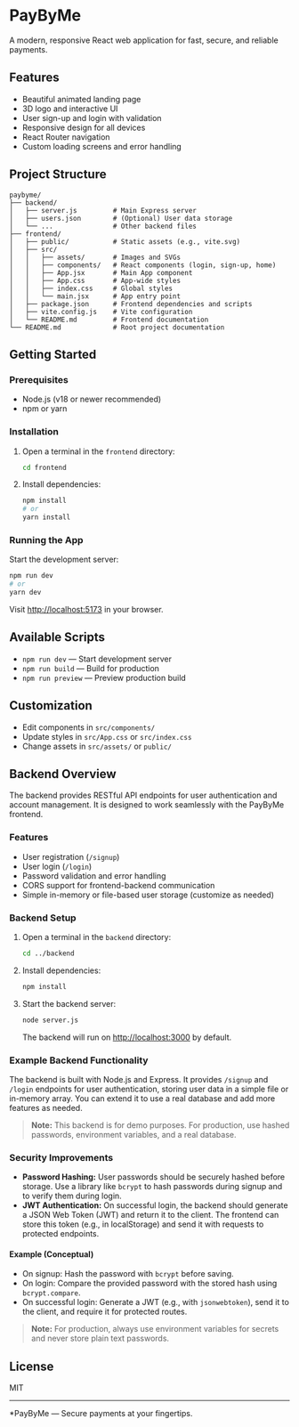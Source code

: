 # PayByMe

A modern, responsive React web application for fast, secure, and reliable payments.

## Features
- Beautiful animated landing page
- 3D logo and interactive UI
- User sign-up and login with validation
- Responsive design for all devices
- React Router navigation
- Custom loading screens and error handling

## Project Structure
```
paybyme/
├── backend/
│   ├── server.js         # Main Express server
│   ├── users.json        # (Optional) User data storage
│   └── ...               # Other backend files
├── frontend/
│   ├── public/           # Static assets (e.g., vite.svg)
│   ├── src/
│   │   ├── assets/       # Images and SVGs
│   │   ├── components/   # React components (login, sign-up, home)
│   │   ├── App.jsx       # Main App component
│   │   ├── App.css       # App-wide styles
│   │   ├── index.css     # Global styles
│   │   └── main.jsx      # App entry point
│   ├── package.json      # Frontend dependencies and scripts
│   ├── vite.config.js    # Vite configuration
│   └── README.md         # Frontend documentation
└── README.md             # Root project documentation
```

## Getting Started

### Prerequisites
- Node.js (v18 or newer recommended)
- npm or yarn

### Installation
1. Open a terminal in the `frontend` directory:
   ```sh
   cd frontend
   ```
2. Install dependencies:
   ```sh
   npm install
   # or
   yarn install
   ```

### Running the App
Start the development server:
```sh
npm run dev
# or
yarn dev
```
Visit [http://localhost:5173](http://localhost:5173) in your browser.

## Available Scripts
- `npm run dev` — Start development server
- `npm run build` — Build for production
- `npm run preview` — Preview production build

## Customization
- Edit components in `src/components/`
- Update styles in `src/App.css` or `src/index.css`
- Change assets in `src/assets/` or `public/`

## Backend Overview

The backend provides RESTful API endpoints for user authentication and account management. It is designed to work seamlessly with the PayByMe frontend.

### Features
- User registration (`/signup`)
- User login (`/login`)
- Password validation and error handling
- CORS support for frontend-backend communication
- Simple in-memory or file-based user storage (customize as needed)

### Backend Setup
1. Open a terminal in the `backend` directory:
   ```sh
   cd ../backend
   ```
2. Install dependencies:
   ```sh
   npm install
   ```
3. Start the backend server:
   ```sh
   node server.js
   ```
   The backend will run on [http://localhost:3000](http://localhost:3000) by default.

### Example Backend Functionality
The backend is built with Node.js and Express. It provides `/signup` and `/login` endpoints for user authentication, storing user data in a simple file or in-memory array. You can extend it to use a real database and add more features as needed.

> **Note:** This backend is for demo purposes. For production, use hashed passwords, environment variables, and a real database.

### Security Improvements
- **Password Hashing:** User passwords should be securely hashed before storage. Use a library like `bcrypt` to hash passwords during signup and to verify them during login.
- **JWT Authentication:** On successful login, the backend should generate a JSON Web Token (JWT) and return it to the client. The frontend can store this token (e.g., in localStorage) and send it with requests to protected endpoints.

#### Example (Conceptual)
- On signup: Hash the password with `bcrypt` before saving.
- On login: Compare the provided password with the stored hash using `bcrypt.compare`.
- On successful login: Generate a JWT (e.g., with `jsonwebtoken`), send it to the client, and require it for protected routes.

> **Note:** For production, always use environment variables for secrets and never store plain text passwords.

## License
MIT

---
*PayByMe — Secure payments at your fingertips.